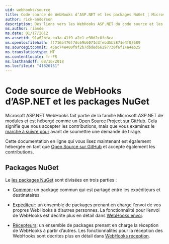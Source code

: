```yaml
---
uid: webhooks/source
title: Code source de WebHooks d’ASP.NET et les packages NuGet | Microsoft Docs
author: rick-anderson
description: Des liens vers les WebHooks ASP.NET du code source et les packages NuGet
ms.author: riande
ms.date: 01/17/2012
ms.assetid: 91a62bfa-ea3a-41f9-a2e1-e90d2c8fc8ca
ms.openlocfilehash: ff716b476f7dc69b6071d3febd5b5871e4f02689
ms.sourcegitcommit: 45ac74e400f9f2b7dbded66297730f6f14a4eb25
ms.translationtype: MT
ms.contentlocale: fr-FR
ms.lasthandoff: 08/16/2018
ms.locfileid: "41826151"
---
```

# <a name="aspnet-webhooks-source-code-and-nuget-packages"></a>Code source de WebHooks d’ASP.NET et les packages NuGet

Microsoft ASP.NET WebHooks fait partie de la famille Microsoft ASP.NET de modules et est hébergé comme un [Open Source Project sur GitHub](https://github.com/aspnet/WebHooks). Cela signifie que nous accepter les contributions, mais que vous examinez le [marche à suivre pour](https://github.com/aspnet/Home/blob/master/CONTRIBUTING.md) avant de soumettre une demande de tirage.

Cette documentation en ligne qui vous lisez maintenant est également hébergée en tant que [Open Source sur GitHub](http://docs.asp.net/en/latest/contribute/style-guide.html#style-guide) et accepte également les contributions.

## <a name="nuget-packages"></a>Packages NuGet

Le [les packages NuGet](https://nuget.org/packages?q=Microsoft.AspNet.WebHooks) sont divisées en trois parties :

* [Common](https://www.nuget.org/packages?q=Microsoft.AspNet.WebHooks.Common): un package commun qui est partagé entre les expéditeurs et destinataires.

* [Expéditeur](https://www.nuget.org/packages?q=Microsoft.AspNet.WebHooks.Custom): un ensemble de packages prenant en charge l’envoi de vos propres WebHooks à d’autres personnes. La fonctionnalité pour l’envoi de WebHooks est décrite plus en détail dans [WebHooks envoi](sending/index.md).

* [Récepteurs](https://www.nuget.org/packages?q=Microsoft.AspNet.WebHooks.Receivers): un ensemble de packages prenant en charge la réception de WebHooks à partir d’autres. Les fonctionnalités pour la réception des WebHooks sont décrites plus en détail dans [WebHooks réception](receiving/index.md).
